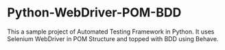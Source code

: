 # Python-WebDriver-POM-BDD
This a sample project of Automated Testing Framework in Python. It uses Selenium WebDriver in POM Structure and topped with BDD using Behave.
